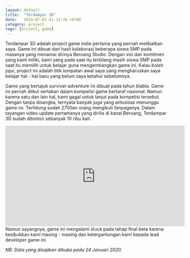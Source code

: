 ```yaml
---
layout: default
title:  "Terdampar 3D"
date:   2019-07-01 01:14:38 +0700
category: project
tags: [project, game]
---
```


Terdampar 3D adalah project game indie pertama yang pernah melibatkan saya. Game ini dibuat dari hasil kolaborasi beberapa siswa SMP pada masanya yang menamai dirinya Beroang Studio. Dengan visi dan komitmen yang kami miliki, kami yang pada saat itu terbilang masih siswa SMP pada saat itu memilih untuk belajar guna mengembangkan game ini. Kalau boleh jujur, project ini adalah titik lompatan awal saya yang mengharuskan saya belajar hal - hal baru yang belum saya ketahui sebelumnya.

Game yang bertajuk survival-adventure ini dibuat pada tahun blabla. Game ini pernah diikut sertakan dalam kompetisi game bertaraf nasional. Namun karena satu dan lain hal, kami gagal untuk lanjut pada kompetisi tersebut. Dengan tanpa disangka, ternyata banyak juga yang antusisas menunggu game ini. Terhitung sudah 2700an orang mengikuti fanpagenya. Dalam tayangan video update pertamanya yang dirilis di kanal Beroang, Terdampar 3D sudah ditonton sebanyak 10 ribu kali. 
<center><iframe width="560" height="315" src="https://www.youtube.com/embed/Nywmde1OAl8" frameborder="0" allow="accelerometer; autoplay; encrypted-media; gyroscope; picture-in-picture" allowfullscreen></iframe> </center>
Namun sayangnya, game ini mengalami stuck pada tahap final beta karena kesibukkan kami masing - masing dan ketergantungan kami kepada lead developer game ini.


*NB: Data yang disajikan dibuka pada 24 Januari 2020.*